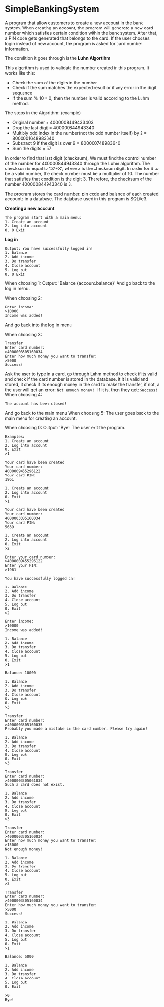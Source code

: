 # SimpleBankingSystem
A program that allow customers to create a new account in the bank system. When creating an account, the program will generate a new card number which satisfies certain condition within the bank system. After that, a PIN  code gets generated that belongs to the card. If the user chooses login instead of new account, the program is asked for card number information.

The condition it goes through is the **Luhn Algortihm**

This algorithm is used to validate the number created in this program.
It works like this:
- Check the sum of the digits in the number
- Check if the sum matches the expected result or if any error in the digit sequence
- If the sum % 10 = 0, then the number is valid according to the Luhm method.

The steps in the Algorithm: (example)
- Original number = 4000008449433403
- Drop the last digit = 400000844943340
- Multiply odd index in the number(not the odd number itself) by 2 = 8000001648983640
- Substract 9 if the digit is over 9 = 800000748983640
- Sum the digits = 57

In order to find that last digit (checksum), We must find the control number of the number for 400000844943340 through the Luhm algorithm.
The checksum is equal to '57+X', where x is the checksum digit. In order for it to be a valid number, the check number must be a multiplier of 10.
The number that satisfies that condition is the digit 3. Therefore, the checksum of the number 400000844943340 is 3.

The program stores the card number, pin code and balance of each created accounts in a database. The database used in this program is SQLite3.

**Creating a new account**
```  
The program start with a main menu: 
1. Create an account
2. Log into account
0. 0 Exit
```  
**Log in**
```  
Output: You have successfully logged in!
1. Balance
2. Add income
3. Do transfer
4. Close account
5. Log out
0. 0 Exit
```  
When choosing 1: 
Output: 'Balance {account.balance}'
And go back to the log in menu.

When choosing 2:
``` 
Enter income:
>10000
Income was added! 
```  
And go back into the log in menu

When choosing 3:
```  
Transfer
Enter card number:
>4000003305160034
Enter how much money you want to transfer:
>5000
Success!
 ```
 Ask the user to type in a card, go through Luhm method to check if its valid and check if the card number is stored in the database. It it is valid and stored, it check if its enough money in the card to make the transfer, if not, a the user will get an error:  ```Not enough money! ``` If it is, then they get:  ```Success! ```
When choosing 4:
``` 
The account has been closed!
``` 
And go back to the main menu
When choosing 5:
The user goes back to the main menu for creating an account.

When choosing 0:
Output: 'Bye!'
The user exit the program.
 ```
Examples: 
1. Create an account
2. Log into account
0. Exit
>1

Your card have been created
Your card number:
4000009455296122
Your card PIN:
1961

1. Create an account
2. Log into account
0. Exit
>1

Your card have been created
Your card number:
4000003305160034
Your card PIN:
5639

1. Create an account
2. Log into account
0. Exit
>2

Enter your card number:
>4000009455296122
Enter your PIN:
>1961

You have successfully logged in!

1. Balance
2. Add income
3. Do transfer
4. Close account
5. Log out
0. Exit
>2

Enter income:
>10000
Income was added!

1. Balance
2. Add income
3. Do transfer
4. Close account
5. Log out
0. Exit
>1

Balance: 10000

1. Balance
2. Add income
3. Do transfer
4. Close account
5. Log out
0. Exit
>3

Transfer
Enter card number:
>4000003305160035
Probably you made a mistake in the card number. Please try again!

1. Balance
2. Add income
3. Do transfer
4. Close account
5. Log out
0. Exit
>3

Transfer
Enter card number:
>4000003305061034
Such a card does not exist.

1. Balance
2. Add income
3. Do transfer
4. Close account
5. Log out
0. Exit
>3

Transfer
Enter card number:
>4000003305160034
Enter how much money you want to transfer:
>15000
Not enough money!

1. Balance
2. Add income
3. Do transfer
4. Close account
5. Log out
0. Exit
>3

Transfer
Enter card number:
>4000003305160034
Enter how much money you want to transfer:
>5000
Success!

1. Balance
2. Add income
3. Do transfer
4. Close account
5. Log out
0. Exit
>1

Balance: 5000

1. Balance
2. Add income
3. Do transfer
4. Close account
5. Log out
0. Exit

>0
Bye!
 ```
